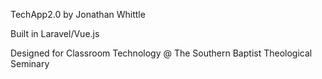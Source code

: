 TechApp2.0 by Jonathan Whittle

Built in Laravel/Vue.js

Designed for Classroom Technology @ The Southern Baptist Theological Seminary

